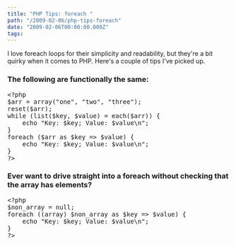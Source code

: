 ```yaml
---
title: "PHP Tips: foreach "
path: "/2009-02-06/php-tips-foreach"
date: "2009-02-06T00:00:00.000Z"
tags:
---
```

I love foreach loops for their simplicity and readability, but they're a bit quirky when it comes to PHP. Here's a couple of tips I've picked up.

<h3>The following are functionally the same:</h3>
<pre>&lt;?php
$arr = array("one", "two", "three");
reset($arr);
while (list($key, $value) = each($arr)) {
&nbsp;&nbsp;&nbsp;&nbsp;echo "Key: $key; Value: $value\n";
}
foreach ($arr as $key => $value) {
&nbsp;&nbsp;&nbsp;&nbsp;echo "Key: $key; Value: $value\n";
}
?&gt;
</pre>

<h3>Ever want to drive straight into a foreach without checking that the array has elements?</h3>
<pre>&lt;?php
$non_array = null;
foreach ((array) $non_array as $key => $value) {
&nbsp;&nbsp;&nbsp;&nbsp;echo "Key: $key; Value: $value\n";
}
?&gt;
</pre>
